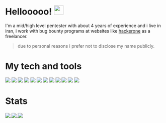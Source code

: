 # Hellooooo! <img src="https://raw.githubusercontent.com/MartinHeinz/MartinHeinz/master/wave.gif" width="30px">

I'm a mid/high level pentester with about 4 years of experience and i live in iran, i work with bug bounty programs at websites like [hackerone](hackeone.com) as a freelancer. 
>due to personal reasons i prefer not to disclose my name publicly.

# My tech and tools
![](https://img.shields.io/badge/code-Python-informational?style=flat-square&logo=<LOGO_NAME>&logoColor=white&color=2bbc8a) ![](https://img.shields.io/badge/code-Rust-informational?style=flat-square&logo=<LOGO_NAME>&logoColor=white&color=2bbc8a) ![](https://img.shields.io/badge/code-C++-informational?style=flat-square&logo=<LOGO_NAME>&logoColor=white&color=2bbc8a) ![](https://img.shields.io/badge/code-C-informational?style=flat-square&logo=<LOGO_NAME>&logoColor=white&color=2bbc8a) ![](https://img.shields.io/badge/code-Ruby-informational?style=flat-square&logo=<LOGO_NAME>&logoColor=white&color=2bbc8a) ![](https://img.shields.io/badge/code-Bash-informational?style=flat-square&logo=<LOGO_NAME>&logoColor=white&color=2bbc8a)
![](https://img.shields.io/badge/tech-Linux-informational?style=flat-square&logo=<LOGO_NAME>&logoColor=white&color=critical) ![](https://img.shields.io/badge/tech-Vim-informational?style=flat-square&logo=<LOGO_NAME>&logoColor=white&color=critical) ![](https://img.shields.io/badge/tech-Git-informational?style=flat-square&logo=<LOGO_NAME>&logoColor=white&color=critical) ![](https://img.shields.io/badge/tech-Make-informational?style=flat-square&logo=<LOGO_NAME>&logoColor=white&color=critical) ![](https://img.shields.io/badge/tech-Nmap-informational?style=flat-square&logo=<LOGO_NAME>&logoColor=white&color=critical) ![](https://img.shields.io/badge/tech-Metasploit-informational?style=flat-square&logo=<LOGO_NAME>&logoColor=white&color=critical)
# Stats
<a href="https://github.com/disheartenedethereal/disheartenedethereal">
  <img align="center" src="https://github-readme-stats.vercel.app/api/top-langs/?username=disheartenedethereal")
"/>
</a>
<a href="https://github.com/disheartenedethereal/disheartenedethereal">
  <img align="center" src="https://github-readme-stats.vercel.app/api?username=disheartenedethereal&show_icons=true&theme=vue"/>
</a>
<a href="https://github.com/disheartenedethereal/disheartenedethereal">
  <img align="center" src="https://github-readme-stats.vercel.app/api/wakatime?username=willianrod"/>
</a>







